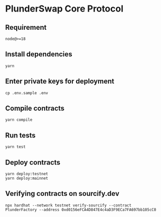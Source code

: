 # PlunderSwap Core Protocol

## Requirement

`node@>=18`

## Install dependencies

`yarn`

## Enter private keys for deployment

`cp .env.sample .env`

## Compile contracts

`yarn compile`

## Run tests

`yarn test`

## Deploy contracts

```
yarn deploy:testnet
yarn deploy:mainnet
```

## Verifying contracts on sourcify.dev
`npx hardhat --network testnet verify-sourcify --contract PlunderFactory --address 0xd0156eFCA4D847E4c4aD3F9ECa7FA697bb105cC0`